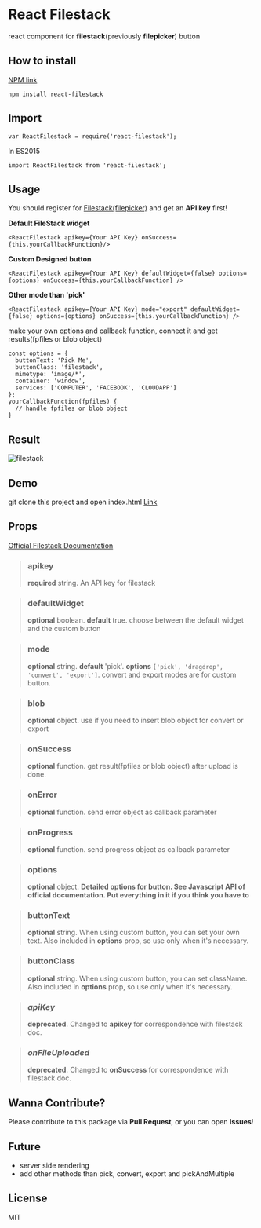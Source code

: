 # React Filestack
react component for **filestack**(previously **filepicker**) button

## How to install
[NPM link](https://npmjs.com/package/react-filestack)
```
npm install react-filestack
```
## Import
```
var ReactFilestack = require('react-filestack');
```
In ES2015
```
import ReactFilestack from 'react-filestack';
```
## Usage
You should register for [Filestack(filepicker)](https://www.filestack.com) and get an **API key** first!

**Default FileStack widget**
```
<ReactFilestack apikey={Your API Key} onSuccess={this.yourCallbackFunction}/>
```

**Custom Designed button**
```
<ReactFilestack apikey={Your API Key} defaultWidget={false} options={options} onSuccess={this.yourCallbackFunction} />
```

**Other mode than 'pick'**
```
<ReactFilestack apikey={Your API Key} mode="export" defaultWidget={false} options={options} onSuccess={this.yourCallbackFunction} />
```

make your own options and callback function, connect it and get results(fpfiles or blob object)
```
const options = {
  buttonText: 'Pick Me',
  buttonClass: 'filestack',
  mimetype: 'image/*',
  container: 'window',
  services: ['COMPUTER', 'FACEBOOK', 'CLOUDAPP']
};
yourCallbackFunction(fpfiles) {
  // handle fpfiles or blob object
}
```
## Result
![filestack](https://cloud.githubusercontent.com/assets/10962668/16173096/634160de-35d1-11e6-9b6a-1803b53c30d6.png)
## Demo
git clone this project and open index.html
[Link](https://github.com/zerocho/react-filestack/blob/master/index.html)

## Props
[Official Filestack Documentation](https://filestack.com/docs)

> ### apikey
> **required** string. An API key for filestack

> ### defaultWidget
> **optional** boolean. **default** true. choose between the default widget and the custom button

> ### mode
> **optional** string. **default** 'pick'. **options** `['pick', 'dragdrop', 'convert', 'export']`. convert and export modes are for custom button.

> ### blob
> **optional** object. use if you need to insert blob object for convert or export

> ### onSuccess
> **optional** function. get result(fpfiles or blob object) after upload is done.

> ### onError
> **optional** function. send error object as callback parameter

> ### onProgress
> **optional** function. send progress object as callback parameter

> ### options
> **optional** object. **Detailed options for button. See Javascript API of official documentation. Put everything in it if you think you have to**

> ### buttonText
> **optional** string. When using custom button, you can set your own text. Also included in **options** prop, so use only when it's necessary.

> ### buttonClass
> **optional** string. When using custom button, you can set className. Also included in **options** prop, so use only when it's necessary.

>### _apiKey_
>**deprecated**. Changed to **apikey** for correspondence with filestack doc.

>### _onFileUploaded_
>**deprecated**. Changed to **onSuccess** for correspondence with filestack doc.

## Wanna Contribute?
Please contribute to this package via **Pull Request**, or you can open **Issues**! 

## Future
- server side rendering
- add other methods than pick, convert, export and pickAndMultiple

## License
MIT

